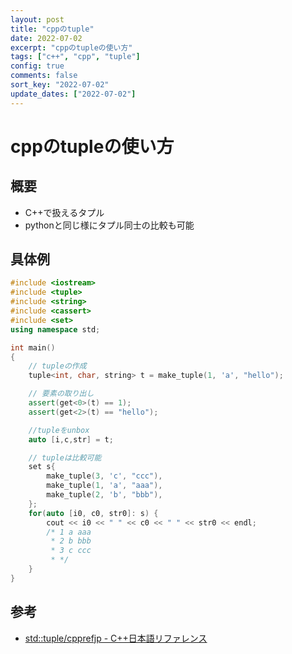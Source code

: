 ```yaml
---
layout: post
title: "cppのtuple"
date: 2022-07-02
excerpt: "cppのtupleの使い方"
tags: ["c++", "cpp", "tuple"]
config: true
comments: false
sort_key: "2022-07-02"
update_dates: ["2022-07-02"]
---
```


# cppのtupleの使い方

## 概要
 - C++で扱えるタプル
 - pythonと同じ様にタプル同士の比較も可能

## 具体例

```cpp
#include <iostream>
#include <tuple>
#include <string>
#include <cassert>
#include <set>
using namespace std;

int main()
{
    // tupleの作成
    tuple<int, char, string> t = make_tuple(1, 'a', "hello");

    // 要素の取り出し
    assert(get<0>(t) == 1);
    assert(get<2>(t) == "hello");

    //tupleをunbox
    auto [i,c,str] = t;

    // tupleは比較可能
    set s{
        make_tuple(3, 'c', "ccc"),
        make_tuple(1, 'a', "aaa"),
        make_tuple(2, 'b', "bbb"),
    };
    for(auto [i0, c0, str0]: s) {
        cout << i0 << " " << c0 << " " << str0 << endl;
        /* 1 a aaa
         * 2 b bbb
         * 3 c ccc
         * */
    }
}
```

## 参考
 - [std::tuple/cpprefjp - C++日本語リファレンス](https://cpprefjp.github.io/reference/tuple/tuple.html)
